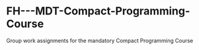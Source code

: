 # FH---MDT-Compact-Programming-Course
Group work assignments for the mandatory Compact Programming Course

